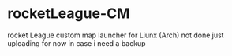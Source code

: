 # rocketLeague-CM
rocket League custom map launcher for Liunx (Arch)
not done just uploading for now in case i need a backup
